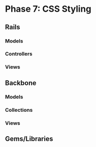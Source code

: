 # Phase 7: CSS Styling

## Rails
### Models

### Controllers

### Views

## Backbone
### Models

### Collections

### Views


## Gems/Libraries
